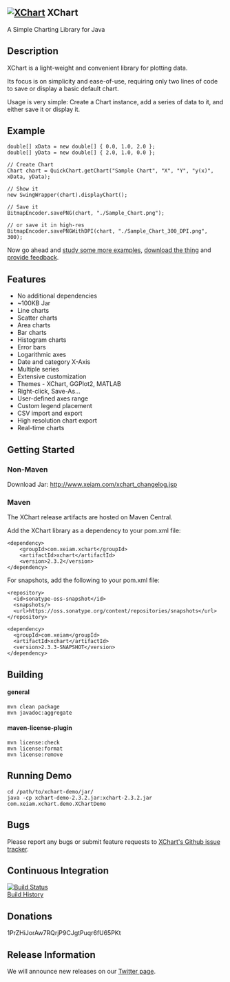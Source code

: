 ## [![XChart](http://www.www.xeiam.com/images/XChart_64_64.png)](http://www.xeiam.com/xchart) XChart
A Simple Charting Library for Java

## Description
XChart is a light-weight and convenient library for plotting data.

Its focus is on simplicity and ease-of-use, requiring only two lines of code to save or display a basic default chart.

Usage is very simple: Create a Chart instance, add a series of data to it, and either save it or display it.

## Example

    double[] xData = new double[] { 0.0, 1.0, 2.0 };
    double[] yData = new double[] { 2.0, 1.0, 0.0 };

    // Create Chart
    Chart chart = QuickChart.getChart("Sample Chart", "X", "Y", "y(x)", xData, yData);

    // Show it
    new SwingWrapper(chart).displayChart();

    // Save it
    BitmapEncoder.savePNG(chart, "./Sample_Chart.png");
    
    // or save it in high-res
    BitmapEncoder.savePNGWithDPI(chart, "./Sample_Chart_300_DPI.png", 300);
    
Now go ahead and [study some more examples](http://www.xeiam.com/xchart_examplecode.jsp), [download the thing](http://www.xeiam.com/xchart_changelog.jsp) and [provide feedback](https://github.com/timmolter/XChart/issues).

## Features
* No additional dependencies
* ~100KB Jar
* Line charts
* Scatter charts
* Area charts
* Bar charts
* Histogram charts
* Error bars
* Logarithmic axes
* Date and category X-Axis
* Multiple series
* Extensive customization
* Themes - XChart, GGPlot2, MATLAB
* Right-click, Save-As...
* User-defined axes range
* Custom legend placement
* CSV import and export
* High resolution chart export
* Real-time charts

## Getting Started

### Non-Maven

Download Jar: http://www.xeiam.com/xchart_changelog.jsp

### Maven

The XChart release artifacts are hosted on Maven Central.

Add the XChart library as a dependency to your pom.xml file:

    <dependency>
        <groupId>com.xeiam.xchart</groupId>
        <artifactId>xchart</artifactId>
        <version>2.3.2</version>
    </dependency>

For snapshots, add the following to your pom.xml file:

    <repository>
      <id>sonatype-oss-snapshot</id>
      <snapshots/>
      <url>https://oss.sonatype.org/content/repositories/snapshots</url>
    </repository>
    
    <dependency>
      <groupId>com.xeiam</groupId>
      <artifactId>xchart</artifactId>
      <version>2.3.3-SNAPSHOT</version>
    </dependency>

## Building

#### general

    mvn clean package  
    mvn javadoc:aggregate  

#### maven-license-plugin

    mvn license:check
    mvn license:format
    mvn license:remove

## Running Demo
    cd /path/to/xchart-demo/jar/
    java -cp xchart-demo-2.3.2.jar:xchart-2.3.2.jar com.xeiam.xchart.demo.XChartDemo

## Bugs
Please report any bugs or submit feature requests to [XChart's Github issue tracker](https://github.com/timmolter/XChart/issues).  

## Continuous Integration
[![Build Status](https://travis-ci.org/timmolter/XChart.png?branch=develop)](https://travis-ci.org/timmolter/XChart.png)  
[Build History](https://travis-ci.org/timmolter/XChart/builds)  

## Donations
1PrZHiJorAw7RQrjP9CJgtPuqr6fU65PKt

## Release Information

We will announce new releases on our [Twitter page](https://twitter.com/Xeiam).